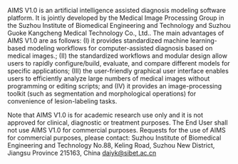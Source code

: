 AIMS V1.0 is an artificial intelligence assisted diagnosis modeling software platform. It is jointly developed by the Medical Image Processing Group in the Suzhou Institute of Biomedical Engineering and Technology and Suzhou Guoke Kangcheng Medical Technology Co., Ltd.. The main advantages of AIMS V1.0 are as follows: (I) it provides standardized machine learning-based modeling workflows for computer-assisted diagnosis based on medical images.; (II) the standardized workflows and modular design allow users to rapidly configure/build, evaluate, and compare different models for specific applications; (III) the user-friendly graphical user interface enables users to efficiently analyze large numbers of medical images without programming or editing scripts; and (IV) it provides an image-processing toolkit (such as segmentation and morphological operations) for convenience of lesion-labeling tasks.

Note that AIMS V1.0 is for academic research use only and it is not approved for clinical, diagnostic or treatment purposes. The End User shall not use AIMS V1.0 for commercial purposes. Requests for the use of AIMS for commercial purposes, please contact:
Suzhou Institute of Biomedical Engineering and Technology
No.88, Keling Road, Suzhou New District, Jiangsu Province
215163, China
daiyk@sibet.ac.cn



